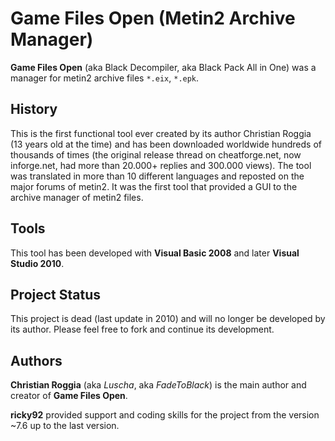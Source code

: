 # Game Files Open (Metin2 Archive Manager)
**Game Files Open** (aka Black Decompiler, aka Black Pack All in One) was a manager for metin2 archive files `*.eix`, `*.epk`.

## History
This is the first functional tool ever created by its author Christian Roggia (13 years old at the time) and has been downloaded worldwide hundreds of thousands of times (the original release thread on cheatforge.net, now inforge.net, had more than 20.000+ replies and 300.000 views). The tool was translated in more than 10 different languages and reposted on the major forums of metin2. It was the first tool that provided a GUI to the archive manager of metin2 files.

## Tools
This tool has been developed with **Visual Basic 2008** and later **Visual Studio 2010**.

## Project Status
This project is dead (last update in 2010) and will no longer be developed by its author. Please feel free to fork and continue its development.

## Authors
**Christian Roggia** (aka *Luscha*, aka *FadeToBlack*) is the main author and creator of **Game Files Open**.

**ricky92** provided support and coding skills for the project from the version ~7.6 up to the last version.